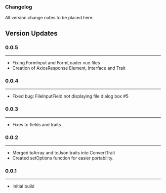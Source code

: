 ### Changelog

All version change notes to be placed here.


## Version Updates

### 0.0.5
---
-  Fixing FormInput and FormLoader vue files
-  Creation of AxiosResponse Element, Interface and Trait

### 0.0.4
---
-  Fixed bug: FileInputField not displaying file dialog box #5

### 0.0.3
---
- Fixes to fields and traits

### 0.0.2
---
- Merged toArray and toJson traits into ConvertTrait
- Created setOptions function for easier portability.

### 0.0.1
---
- Initial build